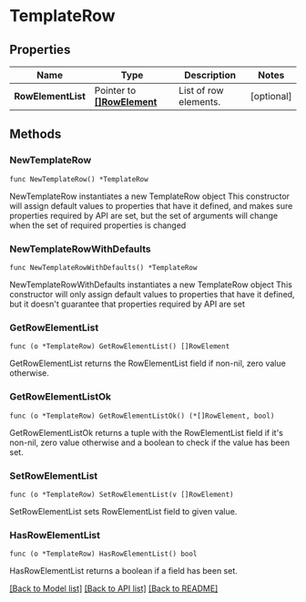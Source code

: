 # TemplateRow

## Properties

Name | Type | Description | Notes
------------ | ------------- | ------------- | -------------
**RowElementList** | Pointer to [**[]RowElement**](RowElement.md) | List of row elements. | [optional] 

## Methods

### NewTemplateRow

`func NewTemplateRow() *TemplateRow`

NewTemplateRow instantiates a new TemplateRow object
This constructor will assign default values to properties that have it defined,
and makes sure properties required by API are set, but the set of arguments
will change when the set of required properties is changed

### NewTemplateRowWithDefaults

`func NewTemplateRowWithDefaults() *TemplateRow`

NewTemplateRowWithDefaults instantiates a new TemplateRow object
This constructor will only assign default values to properties that have it defined,
but it doesn't guarantee that properties required by API are set

### GetRowElementList

`func (o *TemplateRow) GetRowElementList() []RowElement`

GetRowElementList returns the RowElementList field if non-nil, zero value otherwise.

### GetRowElementListOk

`func (o *TemplateRow) GetRowElementListOk() (*[]RowElement, bool)`

GetRowElementListOk returns a tuple with the RowElementList field if it's non-nil, zero value otherwise
and a boolean to check if the value has been set.

### SetRowElementList

`func (o *TemplateRow) SetRowElementList(v []RowElement)`

SetRowElementList sets RowElementList field to given value.

### HasRowElementList

`func (o *TemplateRow) HasRowElementList() bool`

HasRowElementList returns a boolean if a field has been set.


[[Back to Model list]](../README.md#documentation-for-models) [[Back to API list]](../README.md#documentation-for-api-endpoints) [[Back to README]](../README.md)


